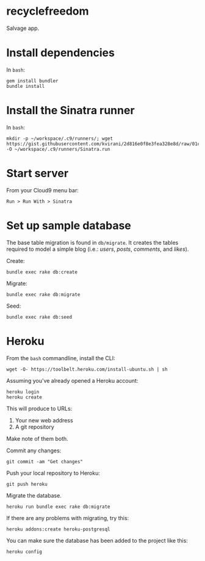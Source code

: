 # recyclefreedom 

Salvage app.

# Install dependencies

In `bash`:

```
gem install bundler
bundle install
```

# Install the Sinatra runner

In `bash`:

```
mkdir -p ~/workspace/.c9/runners/; wget https://gist.githubusercontent.com/kvirani/2d816e0f8e3fea328e8d/raw/01c2eddf2dcece5f3f14e85c70dffb8bcef62c77/Sinatra.run -O ~/workspace/.c9/runners/Sinatra.run
```

# Start server

From your Cloud9 menu bar:

```
Run > Run With > Sinatra
```

# Set up sample database

The base table migration is found in `db/migrate`. It creates the tables
required to model a simple blog (i.e.: _users_, _posts_, _comments_, and
_likes_).

Create:

```
bundle exec rake db:create
```

Migrate:

```
bundle exec rake db:migrate
```

Seed:

```
bundle exec rake db:seed
```

# Heroku

From the `bash` commandline, install the CLI:

```
wget -O- https://toolbelt.heroku.com/install-ubuntu.sh | sh
```

Assuming you've already opened a Heroku account:

```
heroku login
heroku create
```

This will produce to URLs:

1. Your new web address
2. A git repository

Make note of them both.

Commit any changes:

```
git commit -am "Get changes"
```

Push your local repository to Heroku:

```
git push heroku
```

Migrate the database.

```
heroku run bundle exec rake db:migrate
```

If there are any problems with migrating, try this:

```
heroku addons:create heroku-postgresql
```

You can make sure the database has been added to the project like this:

```
heroku config
```